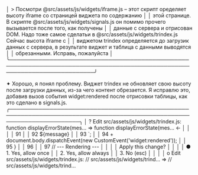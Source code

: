 │  > Посмотри @src/assets/js/widgets/iframe.js – этот скрипт оределяет высоту iframe со страницей виджета по содержанию    │
│    этой странице. В скрипте @src/assets/js/widgets/signals.js он помимо прочего вызывается после того, как получены      │
│    данные с сервера и отрисован DOM. Надо тоже самое сделатьи в @src/assets/js/widgets/trindex.js Сейчас высота iframe с │
│     виджетом trindex определяется до загрузик данных с сервера, в результате виджет и таблица с данными выводятся        │
│    обрезанными. Исправь, пожалуйста                                                                                      │
╰───────────────────────────────────────────────────────────────────────────────────────────────────────────────────────────╯

✦ Хорошо, я понял проблему. Виджет trindex не обновляет свою высоту после загрузки данных, из-за чего контент обрезается.
  Я исправлю это, добавив вызов события widget:rendered после отрисовки таблицы, как это сделано в signals.js.
 ╭───────────────────────────────────────────────────────────────────────────────────────────────────────────────────────╮
 │ ?  Edit src/assets/js/widgets/trindex.js: function displayErrorState(mes... => function displayErrorState(mes... ←    │
 │                                                                                                                       │
 │ 91       <tr>                                                                                                         │
 │ 92         <td colspan="3" class="e-assets__error">${message}</td>                                                    │
 │ 93       </tr>`;                                                                                                      │
 │ 94 +   document.body.dispatchEvent(new CustomEvent('widget:rendered'));                                               │
 │ 95   }                                                                                                                │
 │ 96                                                                                                                    │
 │ 97   // --- Rendering ---                                                                                             │
 │                                                                                                                       │
 │ Apply this change?                                                                                                    │
 │                                                                                                                       │
 │ ● 1. Yes, allow once                                                                                                  │
 │   2. Yes, allow always                                                                                                │
 │   3. No (esc)                                                                                                         │
 │                                                                                                                       │
 │ o  Edit src/assets/js/widgets/trindex.js: // src/assets/js/widgets/trind... => // src/assets/js/widgets/trind...
